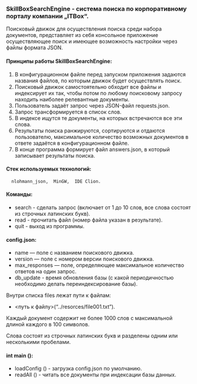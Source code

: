 ### SkillBoxSearchEngine - система поиска по корпоративному порталу компании „ITBox“. ### 

   Поисковый движок для осуществления поиска среди набора документов, 
   представляет из себя консольное приложение осуществляющее поиск 
   и имеющее возможность настройки через файлы формата JSON. 

 
 #### Принципы работы SkillBoxSearchEngine: ####

  1. В конфигурационном файле перед запуском приложения задаются названия
     файлов, по которым движок будет осуществлять поиск.
  2. Поисковый движок самостоятельно обходит все файлы и индексирует их так, 
     чтобы потом по любому поисковому запросу находить наиболее релевантные документы.
  3. Пользователь задаёт запрос через JSON-файл requests.json. 
  4. Запрос трансформируется в список слов.
  5. В индексе ищутся те документы, на которых встречаются все эти слова.
  6. Результаты поиска ранжируются, сортируются и отдаются пользователю,
     максимальное количество возможных документов в ответе задаётся в конфигурационном файле.
  7. В конце программа формирует файл answers.json, в который записывает результаты поиска.


#### Стек используемых технологий: ####

      nlohmann_json,  MinGW,  IDE Clion.


#### Команды: ####

*   search - сделать запрос (включает от 1 до 10 слов, все слова состоят из строчных латинских букв). 
*   read - прочитать файл (номер файла указан в результате). 
*   quit - выход из программы. 


#### config.json: ####

*  name — поле с названием поискового движка.
*  version — поле с номером версии поискового движка.
*  max_responses — поле, определяющее максимальное количество ответов на один запрос.
*  db_update -  время обновления базы (с какой периодичностью необходимо делать переиндексирование базы).
 
  Внутри списка files лежат пути к файлам:
*  <путь к файлу>(“../resorces/file001.txt”). 

<p>  Каждый документ содержит не более 1000 слов с максимальной длиной каждого в 100 символов.</p>  
     Слова состоят из строчных латинских букв и разделены одним или несколькими пробелами.
	 
	 
#### int main (): ####

*	loadConfig () - загрузка config.json по умолчанию.
*	readAll () - читать все документы при индексации базы данных.
